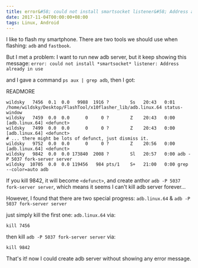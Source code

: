 ```yaml
---
title: error&#58; could not install smartsocket listener&#58; Address already in use
date: 2017-11-04T00:00:00+08:00
tags: Linux, Android
---
```


I like to flash my smartphone. There are two tools we should use when flashing: `adb` and `fastbook`.

But I met a problem:
I want to run new adb server, but it keep showing this message:
`error: could not install *smartsocket* listener: Address already in use`

and I gave a command `ps aux | grep adb`, then I got:

READMORE

```
wildsky   7456  0.1  0.0   9988  1916 ?        Ss   20:43   0:01 /home/wildsky/Desktop/FlashTool/x10flasher_lib/adb.linux.64 status-window
wildsky   7459  0.0  0.0      0     0 ?        Z    20:43   0:00 [adb.linux.64] <defunct>
wildsky   7499  0.0  0.0      0     0 ?        Z    20:43   0:00 [adb.linux.64] <defunct>
# ... there might be lots of defunct, just dismiss it.
wildsky   9752  0.0  0.0      0     0 ?        Z    20:56   0:00 [adb.linux.64] <defunct>
wildsky   9842  0.0  0.0 173840  2008 ?        Sl   20:57   0:00 adb -P 5037 fork-server server
wildsky  10705  0.0  0.0 119456   984 pts/1    S+   21:00   0:00 grep --color=auto adb
```

If you kill 9842, it will become `<defunct>`, and create anthor `adb -P 5037
fork-server server`, which means it seems I can't kill adb server forever...

However, I found that there are two special progress: `adb.linux.64` & `adb -P 5037 fork-server server`

just simply kill the first one: `adb.linux.64` via:

```
kill 7456
```

then kill `adb -P 5037 fork-server server` via:

```
kill 9842
```

That's it! now I could create adb server without showing any error message.
